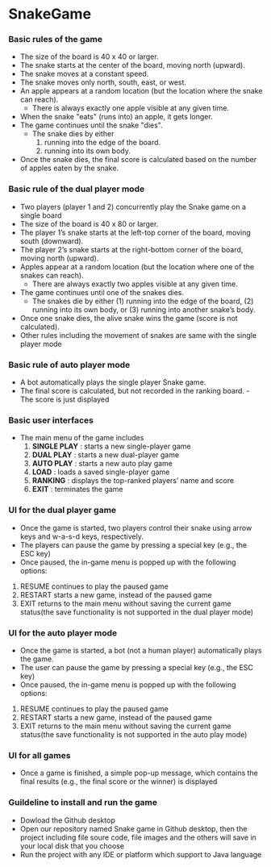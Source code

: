 # SnakeGame 


### Basic rules of the game
- The size of the board is 40 x 40 or larger.
- The snake starts at the center of the board, moving north (upward).
- The snake moves at a constant speed.
- The snake moves only north, south, east, or west.
- An apple appears at a random location (but the location where the snake can reach).
  - There is always exactly one apple visible at any given time.
- When the snake "eats" (runs into) an apple, it gets longer.
- The game continues until the snake "dies".
  - The snake dies by either
    1. running into the edge of the board.
    2. running into its own body.
- Once the snake dies, the final score is calculated based on the number of apples eaten by the snake.

### Basic rule of the dual player mode
- Two players (player 1 and 2) concurrently play the Snake game on a single board
- The size of the board is 40 x 80 or larger. 
- The player 1’s snake starts at the left-top corner of the board, moving south (downward).
- The player 2’s snake starts at the right-bottom corner of the board, moving north (upward).
- Apples appear at a random location (but the location where one of the snakes can reach).
    - There are always exactly two apples visible at any given time.
- The game continues until one of the snakes dies.
    - The snakes die by either (1) running into the edge of the board, (2) running into its own 
      body, or (3) running into another snake’s body.
- Once one snake dies, the alive snake wins the game (score is not calculated).
- Other rules including the movement of snakes are same with the single player mode

### Basic rule of auto player mode
- A bot automatically plays the single player Snake game.
-  The final score is calculated, but not recorded in the ranking board.
       - The score is just displayed



### Basic user interfaces
- The main menu of the game includes
  1. **SINGLE PLAY** : starts a new single-player game 
  2. **DUAL PLAY** : starts a new dual-player game 
  3. **AUTO PLAY** : starts a new auto play game
  4. **LOAD** : loads a saved single-player game
  5. **RANKING** : displays the top-ranked players’ name and score
  6. **EXIT** : terminates the game

### UI for the dual player game
- Once the game is started, two players control their snake using arrow keys and w-a-s-d 
keys, respectively.
- The players can pause the game by pressing a special key (e.g., the ESC key)
- Once paused, the in-game menu is popped up with the following options: 
1. RESUME continues to play the paused game
2. RESTART starts a new game, instead of the paused game
3. EXIT returns to the main menu without saving the current game status(the save functionality is not supported in the dual player mode)

### UI for the auto player mode
- Once the game is started, a bot (not a human player) automatically plays the game.
- The user can pause the game by pressing a special key (e.g., the ESC key)
- Once paused, the in-game menu is popped up with the following options: 
1. RESUME continues to play the paused game
2. RESTART starts a new game, instead of the paused game
3. EXIT returns to the main menu without saving the current game status(the save functionality is not supported in the auto play mode)

### UI for all games
- Once a game is finished, a simple pop-up message, which contains the final results (e.g., 
the final score or the winner) is displayed

### Guildeline to install and run the game
- Dowload the Github desktop
- Open our repository named Snake game in Github desktop, then the project including file soure code, file images and the others will save in your local disk that you choose
- Run the project with any IDE or platform which support to Java language


  
